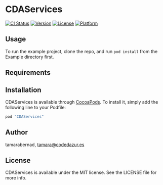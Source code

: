 # CDAServices

[![CI Status](http://img.shields.io/travis/tamarabernad/CDAServices.svg?style=flat)](https://travis-ci.org/tamarabernad/CDAServices)
[![Version](https://img.shields.io/cocoapods/v/CDAServices.svg?style=flat)](http://cocoapods.org/pods/CDAServices)
[![License](https://img.shields.io/cocoapods/l/CDAServices.svg?style=flat)](http://cocoapods.org/pods/CDAServices)
[![Platform](https://img.shields.io/cocoapods/p/CDAServices.svg?style=flat)](http://cocoapods.org/pods/CDAServices)

## Usage

To run the example project, clone the repo, and run `pod install` from the Example directory first.

## Requirements

## Installation

CDAServices is available through [CocoaPods](http://cocoapods.org). To install
it, simply add the following line to your Podfile:

```ruby
pod "CDAServices"
```

## Author

tamarabernad, tamara@codedazur.es

## License

CDAServices is available under the MIT license. See the LICENSE file for more info.
